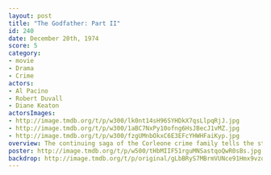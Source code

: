```yaml
---
layout: post
title: "The Godfather: Part II"
id: 240
date: December 20th, 1974
score: 5
category:
- movie
- Drama
- Crime
actors:
- Al Pacino
- Robert Duvall
- Diane Keaton
actorsImages:
- http://image.tmdb.org/t/p/w300/lk0nt14sH96SYHDkX7qsLlpqRjJ.jpg
- http://image.tmdb.org/t/p/w300/1aBC7NxPy10ofng6HsJBecJ1vMZ.jpg
- http://image.tmdb.org/t/p/w300/fzgUMnbOkxC6E3EFcYHWHFaiKyp.jpg
overview: The continuing saga of the Corleone crime family tells the story of a young Vito Corleone growing up in Sicily and in 1910s New York; and follows Michael Corleone in the 1950s as he attempts to expand the family business into Las Vegas, Hollywood and Cuba
poster: http://image.tmdb.org/t/p/w500/tHbMIIF51rguMNSastqoQwR0sBs.jpg
backdrop: http://image.tmdb.org/t/p/original/gLbBRyS7MBrmVUNce91Hmx9vzqI.jpg
---
```

